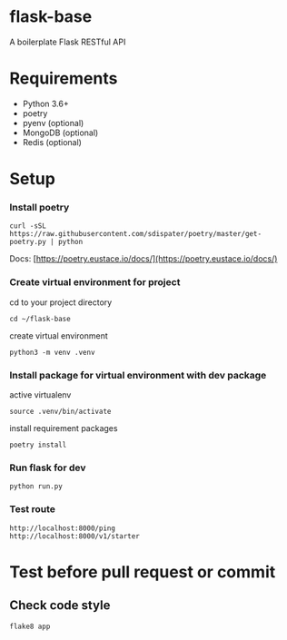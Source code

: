 # flask-base
A boilerplate Flask RESTful API

# Requirements
- Python 3.6+
- poetry
- pyenv (optional)
- MongoDB (optional)
- Redis (optional)

# Setup
### Install poetry
```shell script
curl -sSL https://raw.githubusercontent.com/sdispater/poetry/master/get-poetry.py | python
```

Docs: [https://poetry.eustace.io/docs/](https://poetry.eustace.io/docs/)

### Create virtual environment for project
cd to your project directory

`cd ~/flask-base`

create virtual environment

`python3 -m venv .venv`

### Install package for virtual environment with dev package

active virtualenv

```shell script
source .venv/bin/activate
```

install requirement packages

```shell script
poetry install
```

### Run flask for dev
`python run.py`

### Test route

```
http://localhost:8000/ping
http://localhost:8000/v1/starter
```

# Test before pull request or commit

## Check code style
`flake8 app`
